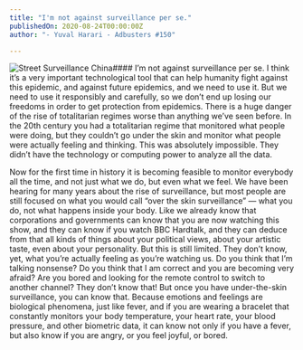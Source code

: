 ```yaml
---
title: "I'm not against surveillance per se."
publishedOn: 2020-08-24T00:00:00Z
author: "- Yuval Harari - Adbusters #150"

---
```


![Street Surveillance China](/images/articles/5f4432e75d0cfb1cb870906e_street_surveillance_590x380_1.jpg)#### I’m not against surveillance per se. I think it’s a very important technological tool that can help humanity fight against this epidemic, and against future epidemics, and we need to use it. But we need to use it responsibly and carefully, so we don’t end up losing our freedoms in order to get protection from epidemics. There is a huge danger of the rise of totalitarian regimes worse than anything we’ve seen before.
In the 20th century you had a totalitarian regime that monitored what people were doing, but they couldn’t go under the skin and monitor what people were actually feeling and thinking. This was absolutely impossible. They didn’t have the technology or computing power to analyze all the data.

Now for the first time in history it is becoming feasible to monitor everybody all the time, and not just what we do, but even what we feel. We have been hearing for many years about the rise of surveillance, but most people are still focused on what you would call “over the skin surveillance” — what you do, not what happens inside your body. Like we already know that corporations and governments can know that you are now watching this show, and they can know if you watch BBC Hardtalk, and they can deduce from that all kinds of things about your political views, about your artistic taste, even about your personality. But this is still limited. They don’t know, yet, what you’re actually feeling as you’re watching us. Do you think that I’m talking nonsense? Do you think that I am correct and you are becoming very afraid? Are you bored and looking for the remote control to switch to another channel? They don’t know that! But once you have under-the-skin surveillance, you can know that. Because emotions and feelings are biological phenomena, just like fever, and if you are wearing a bracelet that constantly monitors your body temperature, your heart rate, your blood pressure, and other biometric data, it can know not only if you have a fever, but also know if you are angry, or you feel joyful, or bored.

‍